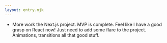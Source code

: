 ```yaml
---
layout: entry.njk
---
```


- More work the Next.js project. MVP is complete. Feel like I have a good grasp on React now! Just need to add some flare to the project. Animations, transitions all that good stuff.
